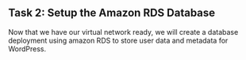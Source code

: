 ## Task 2: Setup the Amazon RDS Database

Now that we have our virtual network ready, we will create a database
deployment using amazon RDS to store user data and metadata for
WordPress.
